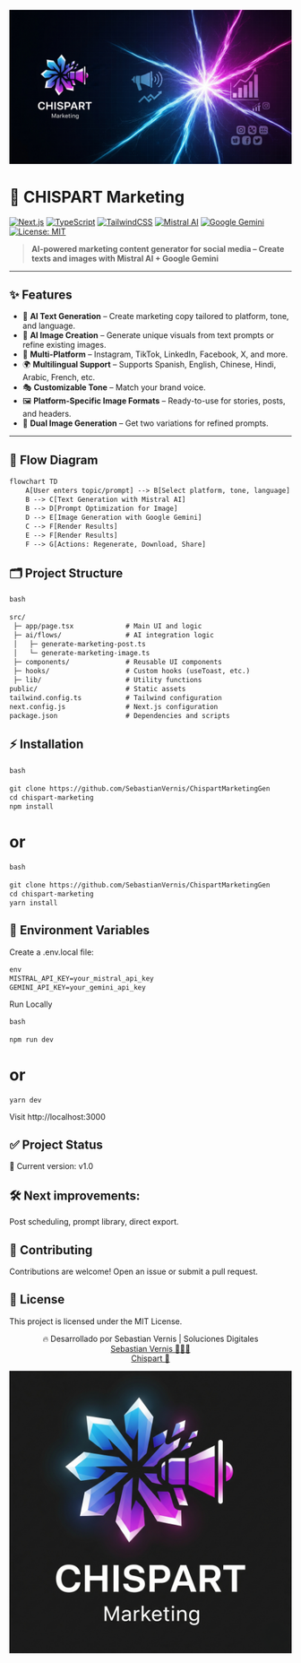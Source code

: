 <p align="center">
  <img src="assets/Banner.png"  max-width="300">
</p>

# 🚀 CHISPART Marketing

<div class= align-flex>

[![Next.js](https://img.shields.io/badge/Next.js-14-black?logo=next.js)](https://nextjs.org/) [![TypeScript](https://img.shields.io/badge/TypeScript-5-blue?logo=typescript)](https://www.typescriptlang.org/) [![TailwindCSS](https://img.shields.io/badge/TailwindCSS-3-38b2ac?logo=tailwindcss)](https://tailwindcss.com/) [![Mistral AI](https://img.shields.io/badge/Mistral-AI-orange?logo=ai)](https://mistral.ai/) [![Google Gemini](https://img.shields.io/badge/Google-Gemini-4285F4?logo=google)](https://deepmind.google/technologies/gemini/) [![License: MIT](https://img.shields.io/badge/License-MIT-green.svg)](LICENSE)

</div>

> **AI-powered marketing content generator for social media – Create texts and images with Mistral AI + Google Gemini**

---

## ✨ Features

- 📝 **AI Text Generation** – Create marketing copy tailored to platform, tone, and language.  
- 🎨 **AI Image Creation** – Generate unique visuals from text prompts or refine existing images.  
- 📱 **Multi-Platform** – Instagram, TikTok, LinkedIn, Facebook, X, and more.  
- 🌍 **Multilingual Support** – Supports Spanish, English, Chinese, Hindi, Arabic, French, etc.  
- 🎭 **Customizable Tone** – Match your brand voice.  
- 🖼️ **Platform-Specific Image Formats** – Ready-to-use for stories, posts, and headers.  
- 🎯 **Dual Image Generation** – Get two variations for refined prompts.  

---

## 🧩 Flow Diagram

```mermaid
flowchart TD
    A[User enters topic/prompt] --> B[Select platform, tone, language]
    B --> C[Text Generation with Mistral AI]
    B --> D[Prompt Optimization for Image]
    D --> E[Image Generation with Google Gemini]
    C --> F[Render Results]
    E --> F[Render Results]
    F --> G[Actions: Regenerate, Download, Share]
```
    
## 🗂️ Project Structure

```
bash

src/
 ├─ app/page.tsx             # Main UI and logic
 ├─ ai/flows/                # AI integration logic
 │   ├─ generate-marketing-post.ts
 │   └─ generate-marketing-image.ts
 ├─ components/              # Reusable UI components
 ├─ hooks/                   # Custom hooks (useToast, etc.)
 ├─ lib/                     # Utility functions
public/                      # Static assets
tailwind.config.ts           # Tailwind configuration
next.config.js               # Next.js configuration
package.json                 # Dependencies and scripts
```

## ⚡ Installation

```
bash

git clone https://github.com/SebastianVernis/ChispartMarketingGen
cd chispart-marketing
npm install
```

# or

```
bash

git clone https://github.com/SebastianVernis/ChispartMarketingGen
cd chispart-marketing
yarn install
```

## 🔐 Environment Variables

Create a .env.local file:

```
env
MISTRAL_API_KEY=your_mistral_api_key
GEMINI_API_KEY=your_gemini_api_key
```

Run Locally

```
bash

npm run dev
```

# or

```
yarn dev
```

Visit http://localhost:3000

## ✅ Project Status
🔄 Current version: v1.0

## 🛠️ Next improvements: 

Post scheduling, prompt library, direct export.

## 👥 Contributing
Contributions are welcome!
Open an issue or submit a pull request.

## 📄 License
This project is licensed under the MIT License.

                                    
<div align= "center">
  <a text= "font-segoeui align-center strong">🔥 Desarrollado por Sebastian Vernis | Soluciones Digitales</a>
</div>
<div align= "center">
  <a href="https://sebastianvernis.com">Sebastian Vernis 🧑🏻‍💻 </a>
</div>
<div align= "center">
  <a href="https://chispart.mx">Chispart 🎨 </a>
</div>
    
<p align="center">
  <img src="assets/Logo.png">
</p>
